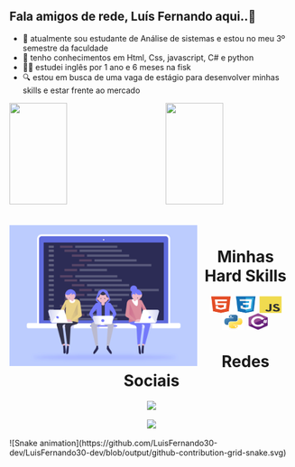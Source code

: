 ## Fala amigos de rede, Luís Fernando aqui..👋

- 📖 atualmente sou estudante de Análise de sistemas e estou no meu 3º semestre da faculdade 
- 🌱 tenho conhecimentos em Html, Css, javascript, C# e python
- 🧑‍🎓 estudei inglês por 1 ano e 6 meses na fisk
- 🔍 estou em busca de uma vaga de estágio para desenvolver minhas skills e estar frente ao mercado

<div>
  
  <img width="45%" height="180em" src="https://github-readme-stats.vercel.app/api?username=LuisFernando30-dev&show_icons=true&theme=great-gatsby&include_all_commits=true&count_private=true"/>
  <img clear="both" width="45%" align="right" height="180em" src="https://github-readme-stats.vercel.app/api/top-langs/?username=LuisFernando30-dev&layout=compact&langs_count=16&theme=great-gatsby"/>
</div>
<br>
<div  align="center"> 
  <div style="display: inline_block"><br>
    <img align="left" height="250" alt="coding-time" src="developers.gif">
    <h1 align="center">Minhas Hard Skills</h1>
    <img align="center" height="30" width="40" alt="html5-icon"  src="https://raw.githubusercontent.com/devicons/devicon/master/icons/html5/html5-plain.svg">
    <img align="center" height="30" width="40" alt="css3-icon" src="https://raw.githubusercontent.com/devicons/devicon/master/icons/css3/css3-original.svg">
    <img align="center" height="30" width="40" alt="js-icon" src="https://raw.githubusercontent.com/devicons/devicon/master/icons/javascript/javascript-original.svg">
    <img align="center" height="30" width="40" alt="py-icon" src="https://raw.githubusercontent.com/devicons/devicon/master/icons/python/python-original.svg">
    <img align="center" height="30" width="40" alt="c#-icon" src="https://raw.githubusercontent.com/devicons/devicon/master/icons/csharp/csharp-original.svg">
   </div>
  
   <h1 align="center">Redes Sociais</h1>
     <a href="https://www.linkedin.com/in/lu%C3%ADs-fernando-ferreira-moura-7a58611a4/" target="_blank"><img src="https://img.shields.io/badge/-LinkedIn-%230077B5?style=for-the-badge&logo=linkedin&logoColor=white" target="_blank"></a> 


  <a href="https://instagram.com/luis_moura.dev" target="_blank"><img src="https://img.shields.io/badge/-Instagram-%23E4405F?style=for-the-badge&logo=instagram&logoColor=white" target="_blank"></a>
 	
</div>
![Snake animation](https://github.com/LuisFernando30-dev/LuisFernando30-dev/blob/output/github-contribution-grid-snake.svg)
